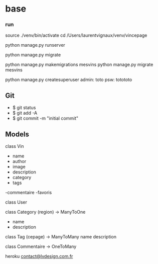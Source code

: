 # base



### run
source ./venv/bin/activate
cd /Users/laurentvignaux/venv/vincepage

python manage.py runserver


python manage.py migrate

python manage.py makemigrations mesvins
python manage.py migrate mesvins

python manage.py createsuperuser
admin: toto
psw: totototo

## Git
- $ git status
- $ git add -A
- $ git commit -m "initial commit"

## Models 

class Vin
- name
- author
- image
- description
- category
- tags

-commentaire
-favoris

class User

class Category (region) -> ManyToOne
- name
- description

class Tag (cepage) -> ManyToMany
name
description

class Commentaire -> OneToMany

heroku
contact@lvdesign.com.fr